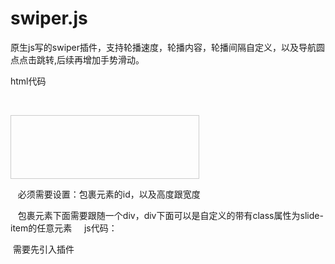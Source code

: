 # swiper.js
原生js写的swiper插件，支持轮播速度，轮播内容，轮播间隔自定义，以及导航圆点点击跳转,后续再增加手势滑动。

html代码



    <div id="slide" style="width:300px;height:100px;border:1px solid #ccc">
       <div>
            <img src="http://chenjianguang.com/static/callName/images/1.png" alt="" class="slide-item">
            <img src="http://chenjianguang.com/static/callName/images/2.png" alt="" class="slide-item">
            <img src="http://chenjianguang.com/static/callName/images/3.png" alt="" class="slide-item">
            <img src="http://chenjianguang.com/static/callName/images/4.png" alt="" class="slide-item">
            <img src="http://chenjianguang.com/static/callName/images/5.png" alt="" class="slide-item"> 
        </div>
    </div>
    


    必须需要设置：包裹元素的id，以及高度跟宽度
    
    包裹元素下面需要跟随一个div，div下面可以是自定义的带有class属性为slide-item的任意元素
    
 js代码：
 
  需要先引入插件  
  <script src='./swiper.js'><script>
  <br/>
  <script>
  <br/>
   var slide=new Slide('slide','3000','1');  <br/>
   //第一个参数是设置了轮播的包裹元素的id，是必须参数  <br/>
   //第二个参数是轮播间隔，非必须参数，默认为3000ms  <br/>
   //第三个参数是轮播速度, 非必须参数，默认为1，数值越大轮播速度越快<br/>
  </script>
    
